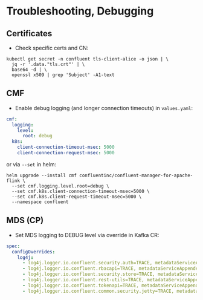 # Troubleshooting, Debugging

## Certificates
* Check specific certs and CN:
```shell
kubectl get secret -n confluent tls-client-alice -o json | \
  jq -r '.data."tls.crt"' | \
  base64 -d | \
  openssl x509 | grep 'Subject' -A1-text
```

## CMF
* Enable debug logging (and longer connection timeouts) in `values.yaml`:
```yaml
cmf:
  logging:
    level:
      root: debug
  k8s:
    client-connection-timeout-msec: 5000
    client-connection-request-msec: 5000
```
or via `--set` in helm:
```shell
helm upgrade --install cmf confluentinc/confluent-manager-for-apache-flink \
  --set cmf.logging.level.root=debug \
  --set cmf.k8s.client-connection-timeout-msec=5000 \
  --set cmf.k8s.client-request-timeout-msec=5000 \
  --namespace confluent
```

## MDS (CP)
* Set MDS logging to DEBUG level via override in Kafka CR:
```yaml
spec:
  configOverrides:
    log4j:
      - log4j.logger.io.confluent.security.auth=TRACE, metadataServiceAppender
      - log4j.logger.io.confluent.rbacapi=TRACE, metadataServiceAppender
      - log4j.logger.io.confluent.security.store=TRACE, metadataServiceAppender
      - log4j.logger.io.confluent.rest-utils=TRACE, metadataServiceAppender
      - log4j.logger.io.confluent.tokenapi=TRACE, metadataServiceAppender
      - log4j.logger.io.confluent.common.security.jetty=TRACE, metadataServiceAppender
```
